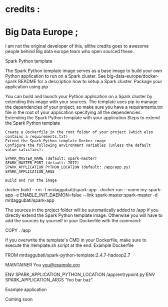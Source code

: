 # credits : 
# Big Data Europe ;
 I am not the original developer of this, allthe credits goes to awesome people behind Big data europe team who open sourced these.


Spark Python template

The Spark Python template image serves as a base image to build your own Python application to run on a Spark cluster. See big-data-europe/docker-spark README for a description how to setup a Spark cluster.
Package your application using pip

You can build and launch your Python application on a Spark cluster by extending this image with your sources. The template uses pip to manage the dependencies of your project, so make sure you have a requirements.txt file in the root of your application specifying all the dependencies.
Extending the Spark Python template with your application
Steps to extend the Spark Python template

    Create a Dockerfile in the root folder of your project (which also contains a requirements.txt)
    Extend the Spark Python template Docker image
    Configure the following environment variables (unless the default value satisfies):

    SPARK_MASTER_NAME (default: spark-master)
    SPARK_MASTER_PORT (default: 7077)
    SPARK_APPLICATION_PYTHON_LOCATION (default: /app/app.py)
    SPARK_APPLICATION_ARGS

    Build and run the image

docker build --rm -t mrdaggubati/spark-app .
docker run --name my-spark-app -e ENABLE_INIT_DAEMON=false --link spark-master:spark-master -d mrdaggubati/spark-app

The sources in the project folder will be automatically added to /app if you directly extend the Spark Python template image. Otherwise you will have to add the sources by yourself in your Dockerfile with the command:

COPY . /app

If you overwrite the template's CMD in your Dockerfile, make sure to execute the /template.sh script at the end.
Example Dockerfile

FROM mrdaggubati/spark-python-template:2.4.7-hadoop2.7

MAINTAINER You <you@example.org>

ENV SPARK_APPLICATION_PYTHON_LOCATION /app/entrypoint.py
ENV SPARK_APPLICATION_ARGS "foo bar baz"

Example application

Coming soon